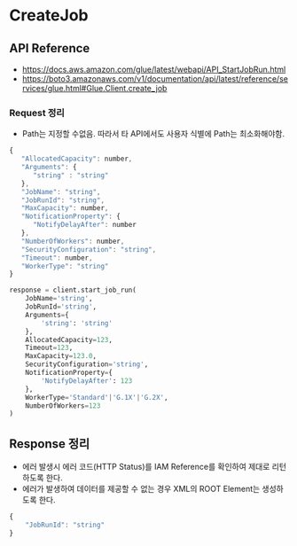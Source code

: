 # CreateJob

## API Reference

* https://docs.aws.amazon.com/glue/latest/webapi/API_StartJobRun.html
* https://boto3.amazonaws.com/v1/documentation/api/latest/reference/services/glue.html#Glue.Client.create_job

### Request 정리

* Path는 지정할 수없음. 따라서 타 API에서도 사용자 식별에 Path는 최소화해야함.

```javascript
{
   "AllocatedCapacity": number,
   "Arguments": { 
      "string" : "string" 
   },
   "JobName": "string",
   "JobRunId": "string",
   "MaxCapacity": number,
   "NotificationProperty": { 
      "NotifyDelayAfter": number
   },
   "NumberOfWorkers": number,
   "SecurityConfiguration": "string",
   "Timeout": number,
   "WorkerType": "string"
}
```

```python
response = client.start_job_run(
    JobName='string',
    JobRunId='string',
    Arguments={
        'string': 'string'
    },
    AllocatedCapacity=123,
    Timeout=123,
    MaxCapacity=123.0,
    SecurityConfiguration='string',
    NotificationProperty={
        'NotifyDelayAfter': 123
    },
    WorkerType='Standard'|'G.1X'|'G.2X',
    NumberOfWorkers=123
)
```

## Response 정리

* 에러 발생시 에러 코드(HTTP Status)를 IAM Reference를 확인하여 제대로 리턴하도록 한다.
* 에러가 발생하여 데이터를 제공할 수 없는 경우 XML의 ROOT Element는 생성하도록 한다.

```javascript
{
    "JobRunId": "string"
}
```
